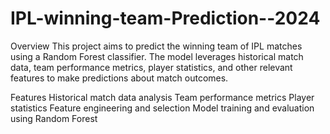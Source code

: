 # IPL-winning-team-Prediction--2024
Overview
This project aims to predict the winning team of IPL matches using a Random Forest classifier. The model leverages historical match data, team performance metrics, player statistics, and other relevant features to make predictions about match outcomes.

Features
Historical match data analysis
Team performance metrics
Player statistics
Feature engineering and selection
Model training and evaluation using Random Forest



